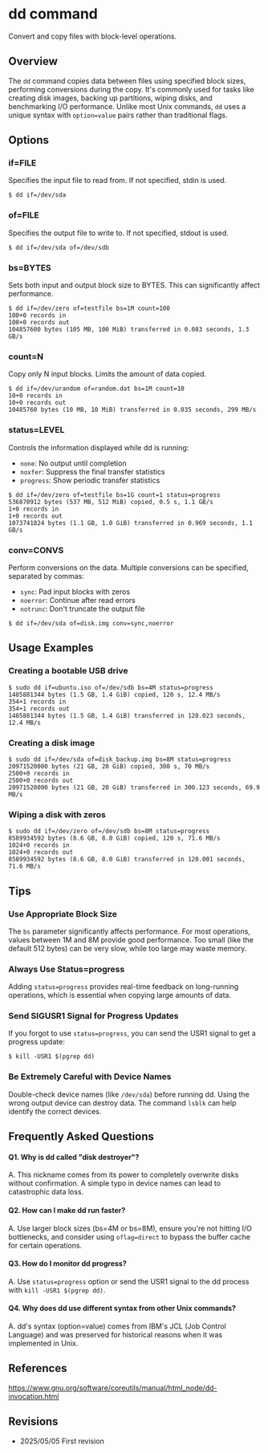 # dd command

Convert and copy files with block-level operations.

## Overview

The `dd` command copies data between files using specified block sizes, performing conversions during the copy. It's commonly used for tasks like creating disk images, backing up partitions, wiping disks, and benchmarking I/O performance. Unlike most Unix commands, `dd` uses a unique syntax with `option=value` pairs rather than traditional flags.

## Options

### **if=FILE**

Specifies the input file to read from. If not specified, stdin is used.

```console
$ dd if=/dev/sda
```

### **of=FILE**

Specifies the output file to write to. If not specified, stdout is used.

```console
$ dd if=/dev/sda of=/dev/sdb
```

### **bs=BYTES**

Sets both input and output block size to BYTES. This can significantly affect performance.

```console
$ dd if=/dev/zero of=testfile bs=1M count=100
100+0 records in
100+0 records out
104857600 bytes (105 MB, 100 MiB) transferred in 0.083 seconds, 1.3 GB/s
```

### **count=N**

Copy only N input blocks. Limits the amount of data copied.

```console
$ dd if=/dev/urandom of=random.dat bs=1M count=10
10+0 records in
10+0 records out
10485760 bytes (10 MB, 10 MiB) transferred in 0.035 seconds, 299 MB/s
```

### **status=LEVEL**

Controls the information displayed while dd is running:
- `none`: No output until completion
- `noxfer`: Suppress the final transfer statistics
- `progress`: Show periodic transfer statistics

```console
$ dd if=/dev/zero of=testfile bs=1G count=1 status=progress
536870912 bytes (537 MB, 512 MiB) copied, 0.5 s, 1.1 GB/s
1+0 records in
1+0 records out
1073741824 bytes (1.1 GB, 1.0 GiB) transferred in 0.969 seconds, 1.1 GB/s
```

### **conv=CONVS**

Perform conversions on the data. Multiple conversions can be specified, separated by commas:
- `sync`: Pad input blocks with zeros
- `noerror`: Continue after read errors
- `notrunc`: Don't truncate the output file

```console
$ dd if=/dev/sda of=disk.img conv=sync,noerror
```

## Usage Examples

### Creating a bootable USB drive

```console
$ sudo dd if=ubuntu.iso of=/dev/sdb bs=4M status=progress
1485881344 bytes (1.5 GB, 1.4 GiB) copied, 120 s, 12.4 MB/s
354+1 records in
354+1 records out
1485881344 bytes (1.5 GB, 1.4 GiB) transferred in 120.023 seconds, 12.4 MB/s
```

### Creating a disk image

```console
$ sudo dd if=/dev/sda of=disk_backup.img bs=8M status=progress
20971520000 bytes (21 GB, 20 GiB) copied, 300 s, 70 MB/s
2500+0 records in
2500+0 records out
20971520000 bytes (21 GB, 20 GiB) transferred in 300.123 seconds, 69.9 MB/s
```

### Wiping a disk with zeros

```console
$ sudo dd if=/dev/zero of=/dev/sdb bs=8M status=progress
8589934592 bytes (8.6 GB, 8.0 GiB) copied, 120 s, 71.6 MB/s
1024+0 records in
1024+0 records out
8589934592 bytes (8.6 GB, 8.0 GiB) transferred in 120.001 seconds, 71.6 MB/s
```

## Tips

### Use Appropriate Block Size

The `bs` parameter significantly affects performance. For most operations, values between 1M and 8M provide good performance. Too small (like the default 512 bytes) can be very slow, while too large may waste memory.

### Always Use Status=progress

Adding `status=progress` provides real-time feedback on long-running operations, which is essential when copying large amounts of data.

### Send SIGUSR1 Signal for Progress Updates

If you forgot to use `status=progress`, you can send the USR1 signal to get a progress update:

```console
$ kill -USR1 $(pgrep dd)
```

### Be Extremely Careful with Device Names

Double-check device names (like `/dev/sda`) before running dd. Using the wrong output device can destroy data. The command `lsblk` can help identify the correct devices.

## Frequently Asked Questions

#### Q1. Why is dd called "disk destroyer"?
A. This nickname comes from its power to completely overwrite disks without confirmation. A simple typo in device names can lead to catastrophic data loss.

#### Q2. How can I make dd run faster?
A. Use larger block sizes (bs=4M or bs=8M), ensure you're not hitting I/O bottlenecks, and consider using `oflag=direct` to bypass the buffer cache for certain operations.

#### Q3. How do I monitor dd progress?
A. Use `status=progress` option or send the USR1 signal to the dd process with `kill -USR1 $(pgrep dd)`.

#### Q4. Why does dd use different syntax from other Unix commands?
A. dd's syntax (option=value) comes from IBM's JCL (Job Control Language) and was preserved for historical reasons when it was implemented in Unix.

## References

https://www.gnu.org/software/coreutils/manual/html_node/dd-invocation.html

## Revisions

- 2025/05/05 First revision